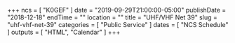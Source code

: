 +++
ncs = [ "K0GEF" ]
date = "2019-09-29T21:00:00-05:00"
publishDate = "2018-12-18"
endTime = ""
location = ""
title = "UHF/VHF Net 39"
slug = "uhf-vhf-net-39"
categories = [ "Public Service" ]
dates = [ "NCS Schedule" ]
outputs = [ "HTML", "Calendar" ]
+++
